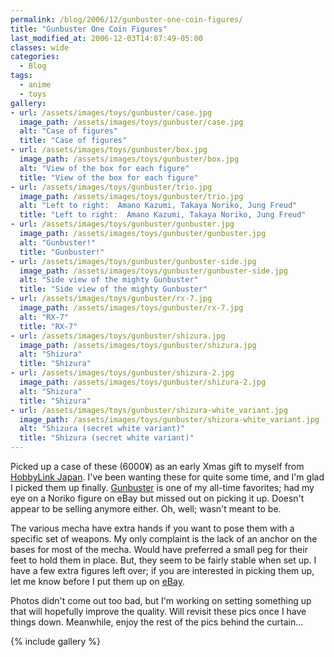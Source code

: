 ```yaml
---
permalink: /blog/2006/12/gunbuster-one-coin-figures/
title: "Gunbuster One Coin Figures"
last_modified_at: 2006-12-03T14:07:49-05:00
classes: wide
categories:
  - Blog
tags:
  - anime
  - toys
gallery:
- url: /assets/images/toys/gunbuster/case.jpg
  image_path: /assets/images/toys/gunbuster/case.jpg
  alt: "Case of figures"
  title: "Case of figures"
- url: /assets/images/toys/gunbuster/box.jpg
  image_path: /assets/images/toys/gunbuster/box.jpg
  alt: "View of the box for each figure"
  title: "View of the box for each figure"
- url: /assets/images/toys/gunbuster/trio.jpg
  image_path: /assets/images/toys/gunbuster/trio.jpg
  alt: "Left to right:  Amano Kazumi, Takaya Noriko, Jung Freud"
  title: "Left to right:  Amano Kazumi, Takaya Noriko, Jung Freud"
- url: /assets/images/toys/gunbuster/gunbuster.jpg
  image_path: /assets/images/toys/gunbuster/gunbuster.jpg
  alt: "Gunbuster!"
  title: "Gunbuster!"
- url: /assets/images/toys/gunbuster/gunbuster-side.jpg
  image_path: /assets/images/toys/gunbuster/gunbuster-side.jpg
  alt: "Side view of the mighty Gunbuster"
  title: "Side view of the mighty Gunbuster"
- url: /assets/images/toys/gunbuster/rx-7.jpg
  image_path: /assets/images/toys/gunbuster/rx-7.jpg
  alt: "RX-7"
  title: "RX-7"
- url: /assets/images/toys/gunbuster/shizura.jpg
  image_path: /assets/images/toys/gunbuster/shizura.jpg
  alt: "Shizura"
  title: "Shizura"
- url: /assets/images/toys/gunbuster/shizura-2.jpg
  image_path: /assets/images/toys/gunbuster/shizura-2.jpg
  alt: "Shizura"
  title: "Shizura"
- url: /assets/images/toys/gunbuster/shizura-white_variant.jpg
  image_path: /assets/images/toys/gunbuster/shizura-white_variant.jpg
  alt: "Shizura (secret white variant)"
  title: "Shizura (secret white variant)"
---
```


Picked up a case of these (6000&yen;) as an early Xmas gift to myself from [HobbyLink Japan](http://www.hlj.com/). I've
been wanting these for quite some time, and I'm glad I picked them up finally. [Gunbuster](http://www.animenewsnetwork.com/encyclopedia/anime.php?id=466)
is one of my all-time favorites; had my eye on a Noriko figure on eBay but missed out on picking it up. Doesn't appear
to be selling anymore either. Oh, well; wasn't meant to be.

The various mecha have extra hands if you want to pose them with a specific set of weapons. My only complaint is the lack
of an anchor on the bases for most of the mecha. Would have preferred a small peg for their feet to hold them in place.
But, they seem to be fairly stable when set up. I have a few extra figures left over; if you are interested in picking
them up, let me know before I put them up on [eBay](http://www.ebay.com/).

Photos didn't come out too bad, but I'm working on setting something up that will hopefully improve the quality. Will
revisit these pics once I have things down. Meanwhile, enjoy the rest of the pics behind the curtain...

{% include gallery %}